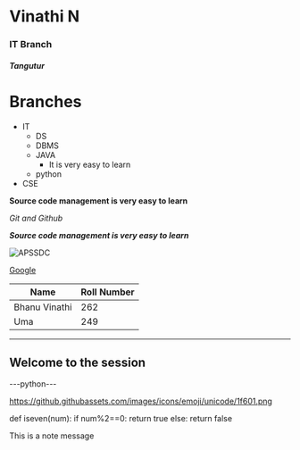 # Vinathi N
### IT Branch

##### Tangutur


# Branches

- IT
  - DS
  - DBMS
  - JAVA
    - It is very easy to learn
  - python
- CSE

**Source code management is very easy to learn**

*Git and Github*

***Source code management is very easy to learn***

![APSSDC](https://tse2.mm.bing.net/th?id=OIP.odvHqADMdA6hNT9F7ngMigHaHa&pid=Api&P=0&w=300&h=300)

[Google](htts://www.google.com/)

Name|Roll Number
---|---
Bhanu Vinathi|262
Uma|249

---
Welcome to the session
---

---python---

https://github.githubassets.com/images/icons/emoji/unicode/1f601.png

def iseven(num):
 if num%2==0:
  return true
 else:
  return false

This is a note message
